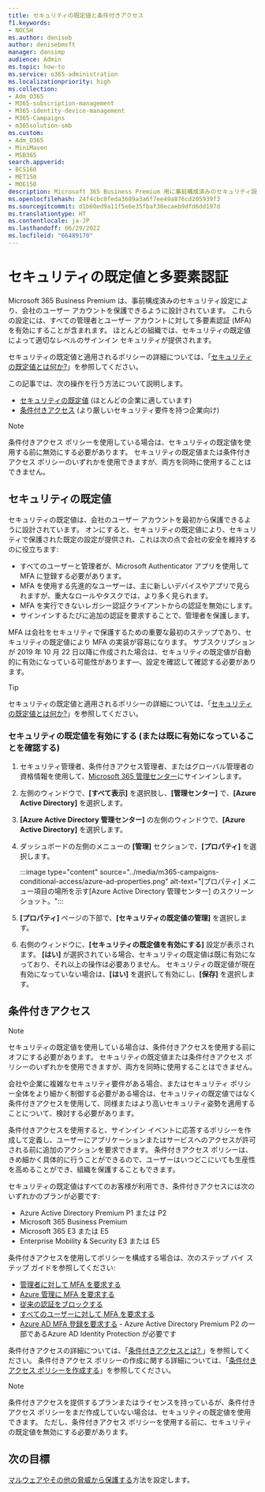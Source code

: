 ```yaml
---
title: セキュリティの既定値と条件付きアクセス
f1.keywords:
- NOCSH
ms.author: deniseb
author: denisebmsft
manager: dansimp
audience: Admin
ms.topic: how-to
ms.service: o365-administration
ms.localizationpriority: high
ms.collection:
- Adm_O365
- M365-subscription-management
- M365-identity-device-management
- M365-Campaigns
- m365solution-smb
ms.custom:
- Adm_O365
- MiniMaven
- MSB365
search.appverid:
- BCS160
- MET150
- MOE150
description: Microsoft 365 Business Premium 用に事前構成済みのセキュリティ設定を提供することで、セキュリティの既定値が ID 関連の攻撃から組織を保護する方法について説明します。
ms.openlocfilehash: 24f4cbc8feda3689a3a6f7ee49a876cd205939f3
ms.sourcegitcommit: d1b60ed9a11f5e6e35fbaf30ecaeb9dfd6dd197d
ms.translationtype: HT
ms.contentlocale: ja-JP
ms.lasthandoff: 06/29/2022
ms.locfileid: "66489170"
---
```

# <a name="security-defaults-and-multi-factor-authentication"></a>セキュリティの既定値と多要素認証

Microsoft 365 Business Premium は、事前構成済みのセキュリティ設定により、会社のユーザー アカウントを保護できるように設計されています。 これらの設定には、すべての管理者とユーザー アカウントに対して多要素認証 (MFA) を有効にすることが含まれます。 ほとんどの組織では、セキュリティの既定値によって適切なレベルのサインイン セキュリティが提供されます。

セキュリティの既定値と適用されるポリシーの詳細については、「[セキュリティの既定値とは何か?](/azure/active-directory/fundamentals/concept-fundamentals-security-defaults)」を参照してください。

この記事では、次の操作を行う方法について説明します。

- [セキュリティの既定値](#security-defaults) (ほとんどの企業に適しています)
- [条件付きアクセス](#conditional-access) (より厳しいセキュリティ要件を持つ企業向け)

> [!NOTE]
> 条件付きアクセス ポリシーを使用している場合は、セキュリティの既定値を使用する前に無効にする必要があります。 セキュリティの既定値または条件付きアクセス ポリシーのいずれかを使用できますが、両方を同時に使用することはできません。

## <a name="security-defaults"></a>セキュリティの既定値

セキュリティの既定値は、会社のユーザー アカウントを最初から保護できるように設計されています。 オンにすると、セキュリティの既定値により、セキュリティで保護された既定の設定が提供され、これは次の点で会社の安全を維持するのに役立ちます:

- すべてのユーザーと管理者が、Microsoft Authenticator アプリを使用して MFA に登録する必要があります。
- MFA を使用する先進的なユーザーは、主に新しいデバイスやアプリで見られますが、重大なロールやタスクでは、より多く見られます。
- MFA を実行できないレガシー認証クライアントからの認証を無効にします。
- サインインするたびに追加の認証を要求することで、管理者を保護します。

MFA は会社をセキュリティで保護するための重要な最初のステップであり、セキュリティの既定値により MFA の実装が容易になります。 サブスクリプションが 2019 年 10 月 22 日以降に作成された場合は、セキュリティの既定値が自動的に有効になっている可能性があります&mdash;、設定を確認して確認する必要があります。

> [!TIP]
> セキュリティの既定値と適用されるポリシーの詳細については、「[セキュリティの既定値とは何か?](/azure/active-directory/fundamentals/concept-fundamentals-security-defaults)」を参照してください。

### <a name="to-enable-security-defaults-or-confirm-theyre-already-enabled"></a>セキュリティの既定値を有効にする (または既に有効になっていることを確認する)

1. セキュリティ管理者、条件付きアクセス管理者、またはグローバル管理者の資格情報を使用して、<a href="https://go.microsoft.com/fwlink/p/?linkid=2024339" target="_blank">Microsoft 365 管理センター</a>にサインインします。

2. 左側のウィンドウで、**[すべて表示]** を選択肢し、**[管理センター]** で、**[Azure Active Directory]** を選択します。

3. **[Azure Active Directory 管理センター]** の左側のウィンドウで、**[Azure Active Directory]** を選択します。

4. ダッシュボードの左側のメニューの **[管理]** セクションで、**[プロパティ]** を選択します。

    :::image type="content" source="../media/m365-campaigns-conditional-access/azure-ad-properties.png" alt-text="[プロパティ] メニュー項目の場所を示す[Azure Active Directory 管理センター] のスクリーンショット。":::

5. **[プロパティ]** ページの下部で、**[セキュリティの既定値の管理]** を選択します。

6. 右側のウィンドウに、**[セキュリティの既定値を有効にする]** 設定が表示されます。 **[はい]** が選択されている場合、セキュリティの既定値は既に有効になっており、それ以上の操作は必要ありません。 セキュリティの既定値が現在有効になっていない場合は、**[はい]** を選択して有効にし、**[保存]** を選択します。

## <a name="conditional-access"></a>条件付きアクセス

> [!NOTE]
> セキュリティの既定値を使用している場合は、条件付きアクセスを使用する前にオフにする必要があります。 セキュリティの既定値または条件付きアクセス ポリシーのいずれかを使用できますが、両方を同時に使用することはできません。

会社や企業に複雑なセキュリティ要件がある場合、またはセキュリティ ポリシー全体をより細かく制御する必要がある場合は、セキュリティの既定値ではなく条件付きアクセスを使用して、同様またはより高いセキュリティ姿勢を適用することについて、検討する必要があります。

条件付きアクセスを使用すると、サインイン イベントに応答するポリシーを作成して定義し、ユーザーにアプリケーションまたはサービスへのアクセスが許可される前に追加のアクションを要求できます。 条件付きアクセス ポリシーは、きめ細かく具体的に行うことができるので、ユーザーはいつどこにいても生産性を高めることができ、組織を保護することもできます。

セキュリティの既定値はすべてのお客様が利用でき、条件付きアクセスには次のいずれかのプランが必要です:

- Azure Active Directory Premium P1 または P2
- Microsoft 365 Business Premium
- Microsoft 365 E3 または E5
- Enterprise Mobility & Security E3 または E5

条件付きアクセスを使用してポリシーを構成する場合は、次のステップ バイ ステップ ガイドを参照してください:

- [管理者に対して MFA を要求する](/azure/active-directory/conditional-access/howto-conditional-access-policy-admin-mfa)
- [Azure 管理に MFA を要求する](/azure/active-directory/conditional-access/howto-conditional-access-policy-azure-management)
- [従来の認証をブロックする](/azure/active-directory/conditional-access/howto-conditional-access-policy-block-legacy)
- [すべてのユーザーに対して MFA を要求する](/azure/active-directory/conditional-access/howto-conditional-access-policy-all-users-mfa)
- [Azure AD MFA 登録を要求する](/azure/active-directory/identity-protection/howto-identity-protection-configure-mfa-policy) - Azure Active Directory Premium P2 の一部であるAzure AD Identity Protection が必要です

条件付きアクセスの詳細については、「[条件付きアクセスとは? ](/azure/active-directory/conditional-access/overview)」を参照してください。 条件付きアクセス ポリシーの作成に関する詳細については、「[条件付きアクセス ポリシーを作成する](/azure/active-directory/authentication/tutorial-enable-azure-mfa#create-a-conditional-access-policy)」を参照してください。

> [!NOTE]
> 条件付きアクセスを提供するプランまたはライセンスを持っているが、条件付きアクセス ポリシーをまだ作成していない場合は、セキュリティの既定値を使用できます。 ただし、条件付きアクセス ポリシーを使用する前に、セキュリティの既定値を無効にする必要があります。

## <a name="next-objective"></a>次の目標

[マルウェアやその他の脅威から保護する](m365bp-increase-protection.md)方法を設定します。
